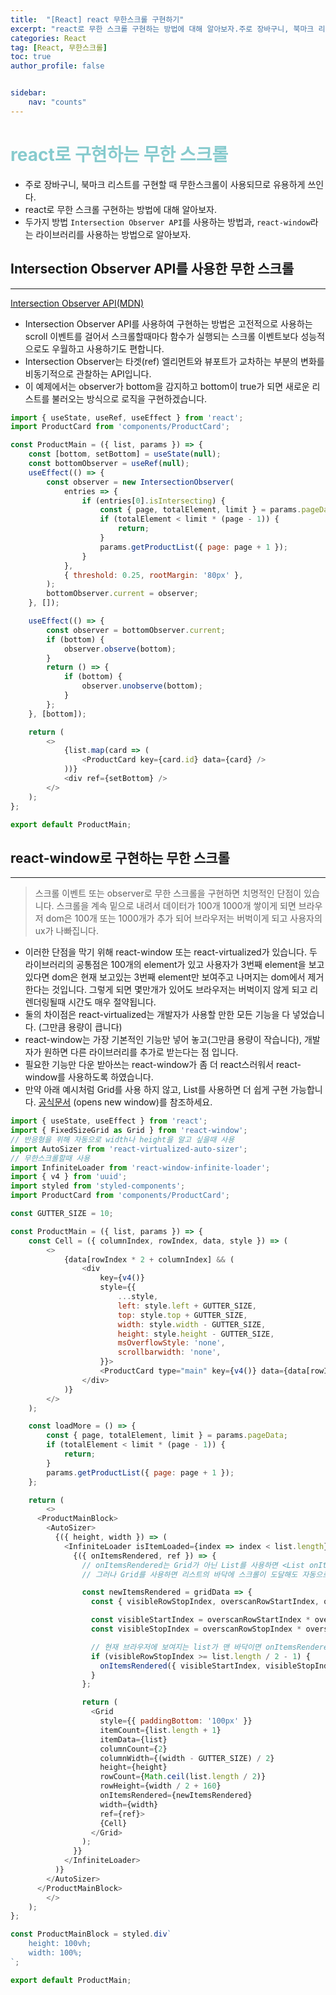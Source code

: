 ```yaml
---
title:  "[React] react 무한스크롤 구현하기"
excerpt: "react로 무한 스크롤 구현하는 방법에 대해 알아보자.주로 장바구니, 북마크 리스트를 구현할 때 무한스크롤이 사용되므로 유용하게 쓰인다."
categories: React
tag: [React, 무한스크롤]
toc: true
author_profile: false


sidebar:
    nav: "counts"
---
```



# <span style='color:RGB(135, 203, 206)'>react로 구현하는 무한 스크롤

- 주로 장바구니, 북마크 리스트를 구현할 때 무한스크롤이 사용되므로 유용하게 쓰인다.
- react로 무한 스크롤 구현하는 방법에 대해 알아보자.
- 두가지 방법 
  `Intersection Observer API`를 사용하는 방법과, `react-window`라는 라이브러리를 사용하는 방법으로 알아보자.

## Intersection Observer API를 사용한 무한 스크롤
---
[Intersection Observer API(MDN)](https://developer.mozilla.org/en-US/docs/Web/API/Intersection_Observer_API)


- Intersection Observer API를 사용하여 구현하는 방법은 고전적으로 사용하는 scroll 이벤트를 걸어서 스크롤할때마다 함수가 실행되는 스크롤 이벤트보다 성능적으로도 우월하고 사용하기도 편합니다.
- Intersection Observer는 타겟(ref) 엘리먼트와 뷰포트가 교차하는 부분의 변화를 비동기적으로 관찰하는 API입니다.
- 이 예제에서는 observer가 bottom을 감지하고 bottom이 true가 되면 새로운 리스트를 불러오는 방식으로 로직을 구현하겠습니다.

```js
import { useState, useRef, useEffect } from 'react';
import ProductCard from 'components/ProductCard';

const ProductMain = ({ list, params }) => {
	const [bottom, setBottom] = useState(null);
	const bottomObserver = useRef(null);
	useEffect(() => {
		const observer = new IntersectionObserver(
			entries => {
				if (entries[0].isIntersecting) {
					const { page, totalElement, limit } = params.pageData;
					if (totalElement < limit * (page - 1)) {
						return;
					}
					params.getProductList({ page: page + 1 });
				}
			},
			{ threshold: 0.25, rootMargin: '80px' },
		);
		bottomObserver.current = observer;
	}, []);

	useEffect(() => {
		const observer = bottomObserver.current;
		if (bottom) {
			observer.observe(bottom);
		}
		return () => {
			if (bottom) {
				observer.unobserve(bottom);
			}
		};
	}, [bottom]);

	return (
		<>
			{list.map(card => (
				<ProductCard key={card.id} data={card} />
			))}
			<div ref={setBottom} />
		</>
	);
};

export default ProductMain;

```

## react-window로 구현하는 무한 스크롤
---
>스크롤 이벤트 또는 observer로 무한 스크롤을 구현하면 치명적인 단점이 있습니다. 스크롤을 계속 밑으로 내려서 데이터가 100개 1000개 쌓이게 되면 브라우저 dom은 100개 또는 1000개가 추가 되어 브라우저는 버벅이게 되고 사용자의 ux가 나빠집니다.

- 이러한 단점을 막기 위해 react-window 또는 react-virtualized가 있습니다. 두 라이브러리의 공통점은 100개의 element가 있고 사용자가 3번째 element을 보고있다면 dom은 현재 보고있는 3번째 element만 보여주고 나머지는 dom에서 제거한다는 것입니다. 그렇게 되면 몇만개가 있어도 브라우저는 버벅이지 않게 되고 리렌더링될때 시간도 매우 절약됩니다.
- 둘의 차이점은 react-virtualized는 개발자가 사용할 만한 모든 기능을 다 넣었습니다. (그만큼 용량이 큽니다)
- react-window는 가장 기본적인 기능만 넣어 놓고(그만큼 용량이 작습니다), 개발자가 원하면 다른 라이브러리를 추가로 받는다는 점 입니다.
- 필요한 기능만 다운 받아쓰는 react-window가 좀 더 react스러워서 react-window를 사용하도록 하였습니다.
- 만약 아래 예시처럼 Grid를 사용 하지 않고, List를 사용하면 더 쉽게 구현 가능합니다. [공식문서](https://github.com/bvaughn/react-window) (opens new window)를 참조하세요.

```js
import { useState, useEffect } from 'react';
import { FixedSizeGrid as Grid } from 'react-window';
// 반응형을 위해 자동으로 width나 height을 알고 싶을때 사용
import AutoSizer from 'react-virtualized-auto-sizer';
// 무한스크롤할때 사용
import InfiniteLoader from 'react-window-infinite-loader';
import { v4 } from 'uuid';
import styled from 'styled-components';
import ProductCard from 'components/ProductCard';

const GUTTER_SIZE = 10;

const ProductMain = ({ list, params }) => {
	const Cell = ({ columnIndex, rowIndex, data, style }) => (
		<>
			{data[rowIndex * 2 + columnIndex] && (
				<div
					key={v4()}
					style={{
						...style,
						left: style.left + GUTTER_SIZE,
						top: style.top + GUTTER_SIZE,
						width: style.width - GUTTER_SIZE,
						height: style.height - GUTTER_SIZE,
						msOverflowStyle: 'none',
						scrollbarwidth: 'none',
					}}>
					<ProductCard type="main" key={v4()} data={data[rowIndex * 2 + columnIndex]} />
				</div>
			)}
		</>
	);

	const loadMore = () => {
		const { page, totalElement, limit } = params.pageData;
		if (totalElement < limit * (page - 1)) {
			return;
		}
		params.getProductList({ page: page + 1 });
	};

	return (
		<>
      <ProductMainBlock>
        <AutoSizer>
          {({ height, width }) => (
            <InfiniteLoader isItemLoaded={index => index < list.length} itemCount={list.length + 1} loadMoreItems={loadMore}>
              {({ onItemsRendered, ref }) => {
                // onItemsRendered는 Grid가 아닌 List를 사용하면 <List onItemsRendered={onItemsRendered} />이렇게 넘겨주면 됩니다.
                // 그러나 Grid를 사용하면 리스트의 바닥에 스크롤이 도달해도 자동으로 onItemsRendered가 실행 되지 않습니다. 그래서 아래처럼 임의 함수를 만들어서 <Grid onItemsRendered={newItemsRendered} /> 형태로 넘깁니다.

                const newItemsRendered = gridData => {
                  const { visibleRowStopIndex, overscanRowStartIndex, overscanRowStopIndex, overscanColumnStopIndex } = gridData;

                  const visibleStartIndex = overscanRowStartIndex * overscanColumnStopIndex;
                  const visibleStopIndex = overscanRowStopIndex * overscanColumnStopIndex;

                  // 현재 브라우저에 보여지는 list가 맨 바닥이면 onItemsRendered를 실행한다.
                  if (visibleRowStopIndex >= list.length / 2 - 1) {
                    onItemsRendered({ visibleStartIndex, visibleStopIndex });
                  }
                };

                return (
                  <Grid
                    style={{ paddingBottom: '100px' }}
                    itemCount={list.length + 1}
                    itemData={list}
                    columnCount={2}
                    columnWidth={(width - GUTTER_SIZE) / 2}
                    height={height}
                    rowCount={Math.ceil(list.length / 2)}
                    rowHeight={width / 2 + 160}
                    onItemsRendered={newItemsRendered}
                    width={width}
                    ref={ref}>
                    {Cell}
                  </Grid>
                );
              }}
            </InfiniteLoader>
          )}
        </AutoSizer>
      </ProductMainBlock>
		</>
	);
};

const ProductMainBlock = styled.div`
	height: 100vh;
	width: 100%;
`;

export default ProductMain;

```